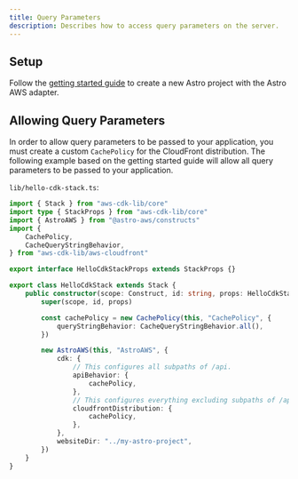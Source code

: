 ```yaml
---
title: Query Parameters
description: Describes how to access query parameters on the server.
---
```


## Setup

Follow the [getting started guide](./getting-started) to create a new Astro project with the Astro AWS adapter.

## Allowing Query Parameters

In order to allow query parameters to be passed to your application, you must create a custom `CachePolicy` for the CloudFront distribution. The following example based on the getting started guide will allow all query parameters to be passed to your application.

`lib/hello-cdk-stack.ts`:

```ts
import { Stack } from "aws-cdk-lib/core"
import type { StackProps } from "aws-cdk-lib/core"
import { AstroAWS } from "@astro-aws/constructs"
import {
	CachePolicy,
	CacheQueryStringBehavior,
} from "aws-cdk-lib/aws-cloudfront"

export interface HelloCdkStackProps extends StackProps {}

export class HelloCdkStack extends Stack {
	public constructor(scope: Construct, id: string, props: HelloCdkStackProps) {
		super(scope, id, props)

		const cachePolicy = new CachePolicy(this, "CachePolicy", {
			queryStringBehavior: CacheQueryStringBehavior.all(),
		})

		new AstroAWS(this, "AstroAWS", {
			cdk: {
				// This configures all subpaths of /api.
				apiBehavior: {
					cachePolicy,
				},
				// This configures everything excluding subpaths of /api.
				cloudfrontDistribution: {
					cachePolicy,
				},
			},
			websiteDir: "../my-astro-project",
		})
	}
}
```

```

```
